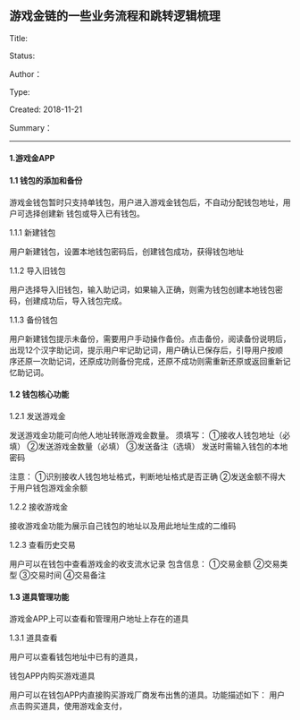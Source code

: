 ## 游戏金链的一些业务流程和跳转逻辑梳理

Title: 

Status: 

Author：

Type: 

Created: 2018-11-21

Summary：

---

#### 1.游戏金APP

#### 1.1 钱包的添加和备份

游戏金钱包暂时只支持单钱包，用户进入游戏金钱包后，不自动分配钱包地址，用户可选择创建新
钱包或导入已有钱包。

1.1.1 新建钱包

用户新建钱包，设置本地钱包密码后，创建钱包成功，获得钱包地址

1.1.2 导入旧钱包

用户选择导入旧钱包，输入助记词，如果输入正确，则需为钱包创建本地钱包密码，创建成功后，导入钱包完成。

1.1.3 备份钱包

用户新建钱包提示未备份，需要用户手动操作备份。点击备份，阅读备份说明后，出现12个汉字助记词，提示用户牢记助记词，用户确认已保存后，引导用户按顺序还原一次助记词，还原成功则备份完成，还原不成功则需重新还原或返回重新记忆助记词。

#### 1.2 钱包核心功能

1.2.1 发送游戏金

发送游戏金功能可向他人地址转账游戏金数量。
须填写：
①接收人钱包地址（必填）
②发送游戏金数量（必填）
③发送备注（选填）
发送时需输入钱包的本地密码

注意：
①识别接收人钱包地址格式，判断地址格式是否正确
②发送金额不得大于用户钱包游戏金余额

1.2.2 接收游戏金

接收游戏金功能为展示自己钱包的地址以及用此地址生成的二维码

1.2.3 查看历史交易

用户可以在钱包中查看游戏金的收支流水记录
包含信息：
①交易金额
②交易类型
③交易时间
④交易备注

#### 1.3 道具管理功能

游戏金APP上可以查看和管理用户地址上存在的道具

1.3.1 道具查看

用户可以查看钱包地址中已有的道具，



钱包APP内购买游戏道具

用户可以在钱包APP内直接购买游戏厂商发布出售的道具。功能描述如下：
用户点击购买道具，使用游戏金支付，